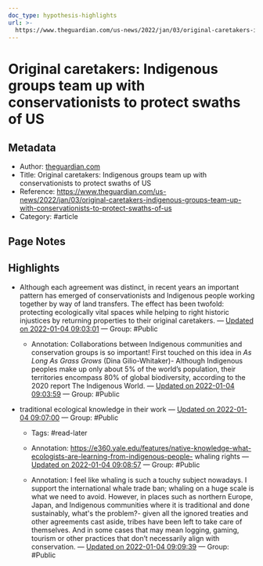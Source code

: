 ```yaml
---
doc_type: hypothesis-highlights
url: >-
  https://www.theguardian.com/us-news/2022/jan/03/original-caretakers-indigenous-groups-team-up-with-conservationists-to-protect-swaths-of-us
---
```

# Original caretakers: Indigenous groups team up with conservationists to protect swaths of US

## Metadata
- Author: [theguardian.com]()
- Title: Original caretakers: Indigenous groups team up with conservationists to protect swaths of US
- Reference: https://www.theguardian.com/us-news/2022/jan/03/original-caretakers-indigenous-groups-team-up-with-conservationists-to-protect-swaths-of-us
- Category: #article

## Page Notes


## Highlights
- Although each agreement was distinct, in recent years an important pattern has emerged of conservationists and Indigenous people working together by way of land transfers. The effect has been twofold: protecting ecologically vital spaces while helping to right historic injustices by returning properties to their original caretakers. — [Updated on 2022-01-04 09:03:01](https://hyp.is/ruMrgmzxEeyYNBO-SiAM9Q/www.theguardian.com/us-news/2022/jan/03/original-caretakers-indigenous-groups-team-up-with-conservationists-to-protect-swaths-of-us)  — Group: #Public

   - Annotation: Collaborations between Indigenous communities and conservation groups is so important! First touched on this idea in *As Long As Grass Grows* (Dina Gilio-Whitaker)- Although Indigenous peoples make up only about 5% of the world’s population, their territories encompass 80% of global biodiversity, according to the 2020 report The Indigenous World. — [Updated on 2022-01-04 09:03:59](https://hyp.is/0Yf-7GzxEeyZAff7ZabYTg/www.theguardian.com/us-news/2022/jan/03/original-caretakers-indigenous-groups-team-up-with-conservationists-to-protect-swaths-of-us)  — Group: #Public

- traditional ecological knowledge in their work — [Updated on 2022-01-04 09:07:00](https://hyp.is/IzD9FmzyEeycYLMpJhAK1w/www.theguardian.com/us-news/2022/jan/03/original-caretakers-indigenous-groups-team-up-with-conservationists-to-protect-swaths-of-us)  — Group: #Public
   - Tags: #read-later 
   - Annotation: https://e360.yale.edu/features/native-knowledge-what-ecologists-are-learning-from-indigenous-people- whaling rights — [Updated on 2022-01-04 09:08:57](https://hyp.is/gvASZGzyEeywrSeJxka5ng/www.theguardian.com/us-news/2022/jan/03/original-caretakers-indigenous-groups-team-up-with-conservationists-to-protect-swaths-of-us)  — Group: #Public

   - Annotation: I feel like whaling is such a touchy subject nowadays. I support the international whale trade ban; whaling on a huge scale is what we need to avoid. However, in places such as northern Europe, Japan, and Indigenous communities where it is traditional and done sustainably, what's the problem?- given all the ignored treaties and other agreements cast aside, tribes have been left to take care of themselves. And in some cases that may mean logging, gaming, tourism or other practices that don’t necessarily align with conservation. — [Updated on 2022-01-04 09:09:39](https://hyp.is/nBh8hmzyEeya0xecmqHU8A/www.theguardian.com/us-news/2022/jan/03/original-caretakers-indigenous-groups-team-up-with-conservationists-to-protect-swaths-of-us)  — Group: #Public


